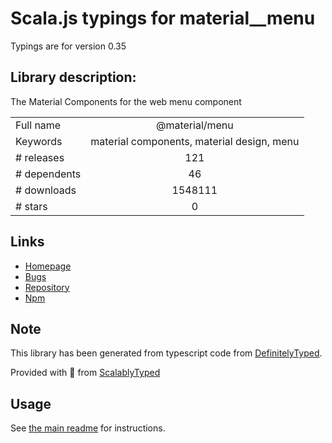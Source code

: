 
# Scala.js typings for material__menu

Typings are for version 0.35

## Library description:
The Material Components for the web menu component

|                    |                 |
| ------------------ | :-------------: |
| Full name          | @material/menu |
| Keywords           | material components, material design, menu |
| # releases         | 121 |
| # dependents       | 46 |
| # downloads        | 1548111 |
| # stars            | 0 |

## Links
- [Homepage](https://github.com/material-components/material-components-web#readme)
- [Bugs](https://github.com/material-components/material-components-web/issues)
- [Repository](https://github.com/material-components/material-components-web)
- [Npm](https://www.npmjs.com/package/%40material%2Fmenu)
    


## Note
This library has been generated from typescript code from [DefinitelyTyped](https://definitelytyped.org).

Provided with :purple_heart: from [ScalablyTyped](https://github.com/oyvindberg/ScalablyTyped)

## Usage
See [the main readme](../../readme.md) for instructions.


